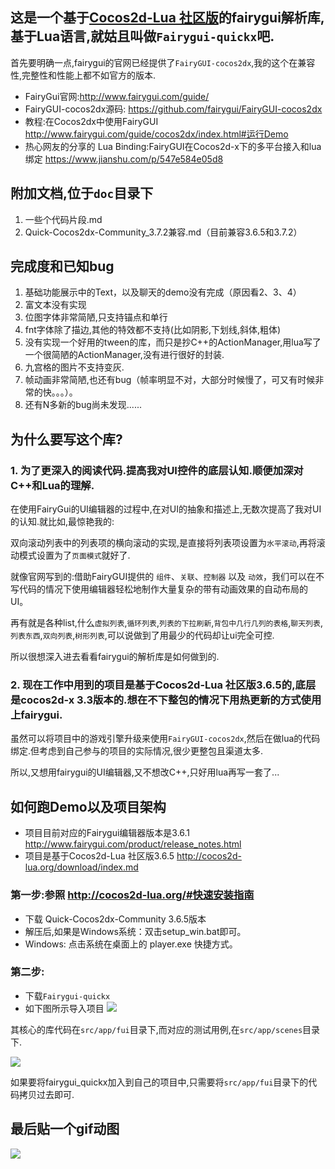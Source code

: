 ## 这是一个基于[Cocos2d-Lua 社区版](http://cocos2d-lua.org/)的fairygui解析库,基于Lua语言,就姑且叫做`Fairygui-quickx`吧.

首先要明确一点,fairygui的官网已经提供了`FairyGUI-cocos2dx`,我的这个在兼容性,完整性和性能上都不如官方的版本.

- FairyGui官网:http://www.fairygui.com/guide/
- FairyGUI-cocos2dx源码: https://github.com/fairygui/FairyGUI-cocos2dx
- 教程:在Cocos2dx中使用FairyGUI http://www.fairygui.com/guide/cocos2dx/index.html#运行Demo
- 热心网友的分享的 Lua Binding:FairyGUI在Cocos2d-x下的多平台接入和lua绑定 https://www.jianshu.com/p/547e584e05d8

## 附加文档,位于`doc`目录下

1. 一些个代码片段.md
2. Quick-Cocos2dx-Community_3.7.2兼容.md（目前兼容3.6.5和3.7.2）

## 完成度和已知bug

1. 基础功能展示中的Text，以及聊天的demo没有完成（原因看2、3、4）
2. 富文本没有实现
3. 位图字体非常简陋,只支持锚点和单行
4. fnt字体除了描边,其他的特效都不支持(比如阴影,下划线,斜体,粗体)
5. 没有实现一个好用的tween的库，而只是抄C++的ActionManager,用lua写了一个很简陋的ActionManager,没有进行很好的封装.
6. 九宫格的图片不支持变灰.
7. 帧动画非常简陋,也还有bug（帧率明显不对，大部分时候慢了，可又有时候非常的快。。。）。
8. 还有N多新的bug尚未发现......

## 为什么要写这个库?

### 1. 为了更深入的阅读代码.提高我对UI控件的底层认知.顺便加深对C++和Lua的理解.

在使用FairyGui的UI编辑器的过程中,在对UI的抽象和描述上,无数次提高了我对UI的认知.就比如,最惊艳我的:

双向滚动列表中的列表项的横向滚动的实现,是直接将列表项设置为`水平滚动`,再将滚动模式设置为了`页面模式`就好了.

就像官网写到的:借助FairyGUI提供的 `组件`、`关联`、`控制器` 以及 `动效`，我们可以在不写代码的情况下使用编辑器轻松地制作大量复杂的带有动画效果的自动布局的UI。

再有就是各种list,什么`虚拟列表`,`循环列表`,`列表的下拉刷新`,`背包中几行几列的表格`,`聊天列表`,`列表东西`,`双向列表`,`树形列表`,可以说做到了用最少的代码却让ui完全可控.

所以很想深入进去看看fairygui的解析库是如何做到的.

### 2. 现在工作中用到的项目是基于Cocos2d-Lua 社区版3.6.5的,底层是cocos2d-x 3.3版本的.想在不下整包的情况下用热更新的方式使用上fairygui.

虽然可以将项目中的游戏引擎升级来使用`FairyGUI-cocos2dx`,然后在做lua的代码绑定.但考虑到自己参与的项目的实际情况,很少更整包且渠道太多.

所以,又想用fairygui的UI编辑器,又不想改C++,只好用lua再写一套了...

## 如何跑Demo以及项目架构

- 项目目前对应的Fairygui编辑器版本是3.6.1 http://www.fairygui.com/product/release_notes.html
- 项目是基于Cocos2d-Lua 社区版3.6.5  http://cocos2d-lua.org/download/index.md 

### 第一步:参照 http://cocos2d-lua.org/#快速安装指南

- 下载 Quick-Cocos2dx-Community 3.6.5版本
- 解压后,如果是Windows系统：双击setup_win.bat即可。
- Windows: 点击系统在桌面上的 player.exe 快捷方式。

### 第二步:

- 下载`Fairygui-quickx`
- 如下图所示导入项目
![](http://static.dbliu.com/fairygui_quickx/Snipaste_2018-07-29_19-24-55.png)
    
    
其核心的库代码在`src/app/fui`目录下,而对应的测试用例,在`src/app/scenes`目录下.

![](http://static.dbliu.com/fairygui_quickx/Snipaste_2018-07-29_17-09-01.png)

如果要将fairygui_quickx加入到自己的项目中,只需要将`src/app/fui`目录下的代码拷贝过去即可.


## 最后贴一个gif动图

![](http://static.dbliu.com/fairygui_quickx/20180729195227.gif)






